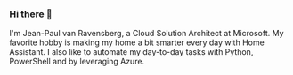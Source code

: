 ### Hi there 👋

I'm Jean-Paul van Ravensberg, a Cloud Solution Architect at Microsoft. My favorite hobby is making my home a bit smarter every day with Home Assistant. I also like to automate my day-to-day tasks with Python, PowerShell and by leveraging Azure.
